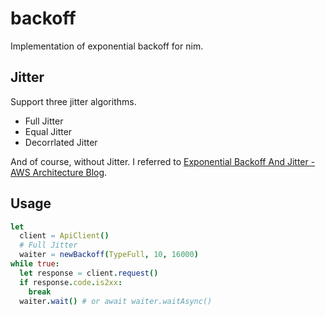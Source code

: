 # backoff

Implementation of exponential backoff for nim.

## Jitter

Support three jitter algorithms.

- Full Jitter
- Equal Jitter
- Decorrlated Jitter

And of course, without Jitter.
I referred to [Exponential Backoff And Jitter - AWS Architecture Blog](https://aws.amazon.com/blogs/architecture/exponential-backoff-and-jitter/).

## Usage

```nim
let
  client = ApiClient()
  # Full Jitter
  waiter = newBackoff(TypeFull, 10, 16000)
while true:
  let response = client.request()
  if response.code.is2xx:
    break
  waiter.wait() # or await waiter.waitAsync()
```
